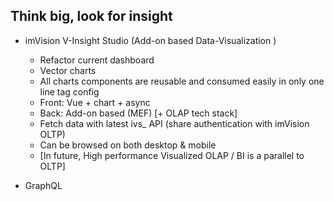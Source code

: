 Think big, look for insight
---

* imVision V-Insight Studio (Add-on based Data-Visualization )
    * Refactor current dashboard
    * Vector charts
    * All charts components are reusable and consumed easily in only one line tag config
    * Front: Vue + chart + async 
    * Back: Add-on based (MEF) [+ OLAP tech stack]
    * Fetch data with latest ivs_ API (share authentication with imVision OLTP)
    * Can be browsed on both desktop & mobile
    * [In future, High performance Visualized OLAP / BI is a parallel to OLTP] 

* GraphQL